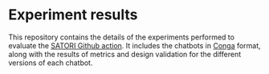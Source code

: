# Experiment results

This repository contains the details of the experiments performed to evaluate the [SATORI Github action](https://github.com/satori-chatbots/chatbots-actions).
It includes the chatbots in [Conga](https://saraperezsoler.github.io/CONGA/) format, along with the results of metrics and design validation for the different versions of each chatbot.
